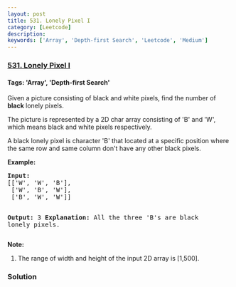 ```yaml
---
layout: post
title: 531. Lonely Pixel I
category: [Leetcode]
description: 
keywords: ['Array', 'Depth-first Search', 'Leetcode', 'Medium']
---
```

### [531. Lonely Pixel I](https://leetcode.com/problems/lonely-pixel-i)

#### Tags: 'Array', 'Depth-first Search'

<div class="content__u3I1 question-content__JfgR"><div><p>Given a picture consisting of black and white pixels, find the number of <b>black</b> lonely pixels.</p>
<p>The picture is represented by a 2D char array consisting of 'B' and 'W', which means black and white pixels respectively. </p>
<p>A black lonely pixel is character 'B' that located at a specific position where the same row and same column don't have any other black pixels.</p>
<p><b>Example:</b><br/>
</p><pre><b>Input:</b> 
[['W', 'W', 'B'],
 ['W', 'B', 'W'],
 ['B', 'W', 'W']]

<b>Output:</b> 3
<b>Explanation:</b> All the three 'B's are black lonely pixels.
</pre>
<p></p>
<p><b>Note:</b><br/>
</p><ol>
<li>The range of width and height of the input 2D array is [1,500].</li>
</ol>
<p></p></div></div>

### Solution
